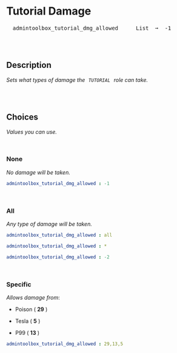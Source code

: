 
# Tutorial Damage

<kbd>  admintoolbox_tutorial_dmg_allowed  </kbd>  
<kbd>  List  ➞  -1  </kbd>

<br>
<br>

## Description

*Sets what types of damage the  `TUTORIAL`  role can take.*

<br>
<br>

## Choices

*Values you can use.*

<br>

### None

*No damage will be taken.*

```yaml
admintoolbox_tutorial_dmg_allowed : -1
```

<br>

### All

*Any type of damage will be taken.*

```yaml
admintoolbox_tutorial_dmg_allowed : all
```

```yaml
admintoolbox_tutorial_dmg_allowed : *
```

```yaml
admintoolbox_tutorial_dmg_allowed : -2
```

<br>

### Specific

*Allows damage from*:

- Poison ( **29** )

- Tesla ( **5** )

- P99 ( **13** )

```yaml
admintoolbox_tutorial_dmg_allowed : 29,13,5
```

<br>
